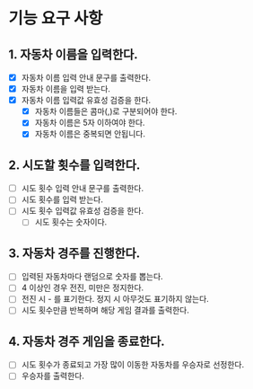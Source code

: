 # 기능 요구 사항

## 1. 자동차 이름을 입력한다.

- [x] 자동차 이름 입력 안내 문구를 출력한다.
- [x] 자동차 이름을 입력 받는다.
- [x] 자동차 이름 입력값 유효성 검증을 한다.
  - [x] 자동차 이름들은 콤마(,)로 구분되어야 한다.
  - [x] 자동차 이름은 5자 이하여야 한다.
  - [x] 자동차 이름은 중복되면 안됩니다.

## 2. 시도할 횟수를 입력한다.

- [ ] 시도 횟수 입력 안내 문구를 출력한다.
- [ ] 시도 횟수를 입력 받는다.
- [ ] 시도 횟수 입력값 유효성 검증을 한다.
  - [ ] 시도 횟수는 숫자이다.

## 3. 자동차 경주를 진행한다.

- [ ] 입력된 자동차마다 랜덤으로 숫자를 뽑는다.
- [ ] 4 이상인 경우 전진, 미만은 정지한다.
- [ ] 전진 시 - 를 표기한다. 정지 시 아무것도 표기하지 않는다.
- [ ] 시도 횟수만큼 반복하며 해당 게임 결과를 출력한다.

## 4. 자동차 경주 게임을 종료한다.

- [ ] 시도 횟수가 종료되고 가장 많이 이동한 자동차를 우승자로 선정한다.
- [ ] 우승자를 출력한다.
